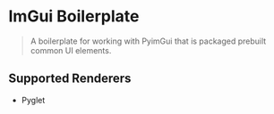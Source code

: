 # ImGui Boilerplate

>
> A boilerplate for working with PyimGui that is packaged prebuilt common UI elements.
>

## Supported Renderers

* Pyglet
